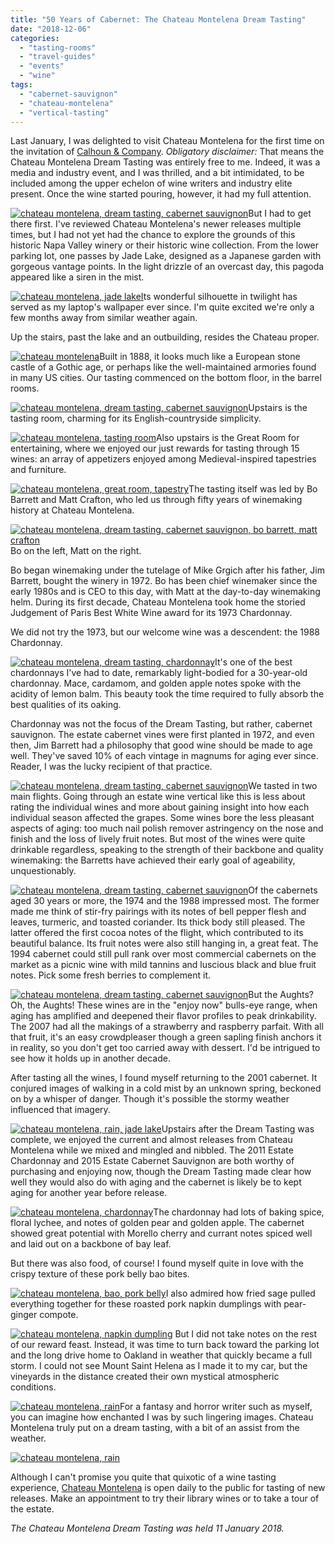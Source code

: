 ```yaml
---
title: "50 Years of Cabernet: The Chateau Montelena Dream Tasting"
date: "2018-12-06"
categories:
  - "tasting-rooms"
  - "travel-guides"
  - "events"
  - "wine"
tags:
  - "cabernet-sauvignon"
  - "chateau-montelena"
  - "vertical-tasting"
---
```


Last January, I was delighted to visit Chateau Montelena for the first time on the invitation of [Calhoun & Company](http://www.calhounwine.com/). _Obligatory disclaimer:_ That means the Chateau Montelena Dream Tasting was entirely free to me. Indeed, it was a media and industry event, and I was thrilled, and a bit intimidated, to be included among the upper echelon of wine writers and industry elite present. Once the wine started pouring, however, it had my full attention.

[![chateau montelena, dream tasting, cabernet sauvignon](http://s3.amazonaws.com/thegourmez-wpmedia/2018/08/Chateau-Montelena-Tasting-18-500x375.jpg)](http://s3.amazonaws.com/thegourmez-wpmedia/2018/08/Chateau-Montelena-Tasting-18.jpg)But I had to get there first. I've reviewed Chateau Montelena's newer releases multiple times, but I had not yet had the chance to explore the grounds of this historic Napa Valley winery or their historic wine collection. From the lower parking lot, one passes by Jade Lake, designed as a Japanese garden with gorgeous vantage points. In the light drizzle of an overcast day, this pagoda appeared like a siren in the mist.

[![chateau montelena, jade lake](http://s3.amazonaws.com/thegourmez-wpmedia/2018/08/Chateau-Montelena-Tasting-01-500x333.jpg)I](http://s3.amazonaws.com/thegourmez-wpmedia/2018/08/Chateau-Montelena-Tasting-01.jpg)ts wonderful silhouette in twilight has served as my laptop's wallpaper ever since. I'm quite excited we're only a few months away from similar weather again.

Up the stairs, past the lake and an outbuilding, resides the Chateau proper.

[![chateau montelena](http://s3.amazonaws.com/thegourmez-wpmedia/2018/08/Chateau-Montelena-Tasting-05-500x375.jpg)](http://s3.amazonaws.com/thegourmez-wpmedia/2018/08/Chateau-Montelena-Tasting-05.jpg)Built in 1888, it looks much like a European stone castle of a Gothic age, or perhaps like the well-maintained armories found in many US cities. Our tasting commenced on the bottom floor, in the barrel rooms.

[![chateau montelena, dream tasting, cabernet sauvignon](http://s3.amazonaws.com/thegourmez-wpmedia/2018/08/Chateau-Montelena-Tasting-20-500x333.jpg)](http://s3.amazonaws.com/thegourmez-wpmedia/2018/08/Chateau-Montelena-Tasting-20.jpg)Upstairs is the tasting room, charming for its English-countryside simplicity.

[![chateau montelena, tasting room](http://s3.amazonaws.com/thegourmez-wpmedia/2018/08/Chateau-Montelena-Tasting-44-500x333.jpg)](http://s3.amazonaws.com/thegourmez-wpmedia/2018/08/Chateau-Montelena-Tasting-44.jpg)Also upstairs is the Great Room for entertaining, where we enjoyed our just rewards for tasting through 15 wines: an array of appetizers enjoyed among Medieval-inspired tapestries and furniture.

[![chateau montelena, great room, tapestry](http://s3.amazonaws.com/thegourmez-wpmedia/2018/08/Chateau-Montelena-Tasting-41-500x333.jpg)](http://s3.amazonaws.com/thegourmez-wpmedia/2018/08/Chateau-Montelena-Tasting-41.jpg)The tasting itself was led by Bo Barrett and Matt Crafton, who led us through fifty years of winemaking history at Chateau Montelena.




<div class="caption">

[![chateau montelena, dream tasting, cabernet sauvignon, bo barrett, matt crafton](http://s3.amazonaws.com/thegourmez-wpmedia/2018/08/Chateau-Montelena-Tasting-16-500x333.jpg)](http://s3.amazonaws.com/thegourmez-wpmedia/2018/08/Chateau-Montelena-Tasting-16.jpg) Bo on the left, Matt on the right.</div>


Bo began winemaking under the tutelage of Mike Grgich after his father, Jim Barrett, bought the winery in 1972. Bo has been chief winemaker since the early 1980s and is CEO to this day, with Matt at the day-to-day winemaking helm. During its first decade, Chateau Montelena took home the storied Judgement of Paris Best White Wine award for its 1973 Chardonnay.

We did not try the 1973, but our welcome wine was a descendent: the 1988 Chardonnay.

[![chateau montelena, dream tasting, chardonnay](http://s3.amazonaws.com/thegourmez-wpmedia/2018/08/Chateau-Montelena-Tasting-10-400x500.jpg)](http://s3.amazonaws.com/thegourmez-wpmedia/2018/08/Chateau-Montelena-Tasting-10.jpg)It's one of the best chardonnays I've had to date, remarkably light-bodied for a 30-year-old chardonnay. Mace, cardamom, and golden apple notes spoke with the acidity of lemon balm. This beauty took the time required to fully absorb the best qualities of its oaking.

Chardonnay was not the focus of the Dream Tasting, but rather, cabernet sauvignon. The estate cabernet vines were first planted in 1972, and even then, Jim Barrett had a philosophy that good wine should be made to age well. They've saved 10% of each vintage in magnums for aging ever since. Reader, I was the lucky recipient of that practice.

[![chateau montelena, dream tasting, cabernet sauvignon](http://s3.amazonaws.com/thegourmez-wpmedia/2018/08/Chateau-Montelena-Tasting-12-500x333.jpg)](http://s3.amazonaws.com/thegourmez-wpmedia/2018/08/Chateau-Montelena-Tasting-12.jpg)We tasted in two main flights. Going through an estate wine vertical like this is less about rating the individual wines and more about gaining insight into how each individual season affected the grapes. Some wines bore the less pleasant aspects of aging: too much nail polish remover astringency on the nose and finish and the loss of lively fruit notes. But most of the wines were quite drinkable regardless, speaking to the strength of their backbone and quality winemaking: the Barretts have achieved their early goal of ageability, unquestionably.

[![chateau montelena, dream tasting, cabernet sauvignon](http://s3.amazonaws.com/thegourmez-wpmedia/2018/08/Chateau-Montelena-Tasting-13-333x500.jpg)](http://s3.amazonaws.com/thegourmez-wpmedia/2018/08/Chateau-Montelena-Tasting-13.jpg)Of the cabernets aged 30 years or more, the 1974 and the 1988 impressed most. The former made me think of stir-fry pairings with its notes of bell pepper flesh and leaves, turmeric, and toasted coriander. Its thick body still pleased. The latter offered the first cocoa notes of the flight, which contributed to its beautiful balance. Its fruit notes were also still hanging in, a great feat. The 1994 cabernet could still pull rank over most commercial cabernets on the market as a picnic wine with mild tannins and luscious black and blue fruit notes. Pick some fresh berries to complement it.

[![chateau montelena, dream tasting, cabernet sauvignon](http://s3.amazonaws.com/thegourmez-wpmedia/2018/08/Chateau-Montelena-Tasting-14-500x500.jpg)](http://s3.amazonaws.com/thegourmez-wpmedia/2018/08/Chateau-Montelena-Tasting-14.jpg)But the Aughts? Oh, the Aughts! These wines are in the "enjoy now" bulls-eye range, when aging has amplified and deepened their flavor profiles to peak drinkability. The 2007 had all the makings of a strawberry and raspberry parfait. With all that fruit, it's an easy crowdpleaser though a green sapling finish anchors it in reality, so you don't get too carried away with dessert. I'd be intrigued to see how it holds up in another decade.

After tasting all the wines, I found myself returning to the 2001 cabernet. It conjured images of walking in a cold mist by an unknown spring, beckoned on by a whisper of danger. Though it's possible the stormy weather influenced that imagery.

[![chateau montelena, rain, jade lake](http://s3.amazonaws.com/thegourmez-wpmedia/2018/08/Chateau-Montelena-Tasting-50-500x235.jpg)](http://s3.amazonaws.com/thegourmez-wpmedia/2018/08/Chateau-Montelena-Tasting-50.jpg)Upstairs after the Dream Tasting was complete, we enjoyed the current and almost releases from Chateau Montelena while we mixed and mingled and nibbled. The 2011 Estate Chardonnay and 2015 Estate Cabernet Sauvignon are both worthy of purchasing and enjoying now, though the Dream Tasting made clear how well they would also do with aging and the cabernet is likely be to kept aging for another year before release.

[![chateau montelena, chardonnay](http://s3.amazonaws.com/thegourmez-wpmedia/2018/08/Chateau-Montelena-Tasting-27-333x500.jpg)](http://s3.amazonaws.com/thegourmez-wpmedia/2018/08/Chateau-Montelena-Tasting-27.jpg)The chardonnay had lots of baking spice, floral lychee, and notes of golden pear and golden apple. The cabernet showed great potential with Morello cherry and currant notes spiced well and laid out on a backbone of bay leaf.

But there was also food, of course! I found myself quite in love with the crispy texture of these pork belly bao bites.

[![chateau montelena, bao, pork belly](http://s3.amazonaws.com/thegourmez-wpmedia/2018/08/Chateau-Montelena-Tasting-36-500x309.jpg)](http://s3.amazonaws.com/thegourmez-wpmedia/2018/08/Chateau-Montelena-Tasting-36.jpg)I also admired how fried sage pulled everything together for these roasted pork napkin dumplings with pear-ginger compote.

[![chateau montelena, napkin dumpling](http://s3.amazonaws.com/thegourmez-wpmedia/2018/08/Chateau-Montelena-Tasting-34-500x333.jpg)](http://s3.amazonaws.com/thegourmez-wpmedia/2018/08/Chateau-Montelena-Tasting-34.jpg) But I did not take notes on the rest of our reward feast. Instead, it was time to turn back toward the parking lot and the long drive home to Oakland in weather that quickly became a full storm. I could not see Mount Saint Helena as I made it to my car, but the vineyards in the distance created their own mystical atmospheric conditions.

[![chateau montelena, rain](http://s3.amazonaws.com/thegourmez-wpmedia/2018/08/Chateau-Montelena-Tasting-56-500x333.jpg)](http://s3.amazonaws.com/thegourmez-wpmedia/2018/08/Chateau-Montelena-Tasting-56.jpg)For a fantasy and horror writer such as myself, you can imagine how enchanted I was by such lingering images. Chateau Montelena truly put on a dream tasting, with a bit of an assist from the weather.

[![chateau montelena, rain](http://s3.amazonaws.com/thegourmez-wpmedia/2018/08/Chateau-Montelena-Tasting-46-500x333.jpg)](http://s3.amazonaws.com/thegourmez-wpmedia/2018/08/Chateau-Montelena-Tasting-46.jpg)

Although I can't promise you quite that quixotic of a wine tasting experience, [Chateau Montelena](https://montelena.com/visit) is open daily to the public for tasting of new releases. Make an appointment to try their library wines or to take a tour of the estate.

_The Chateau Montelena Dream Tasting was held 11 January 2018._
